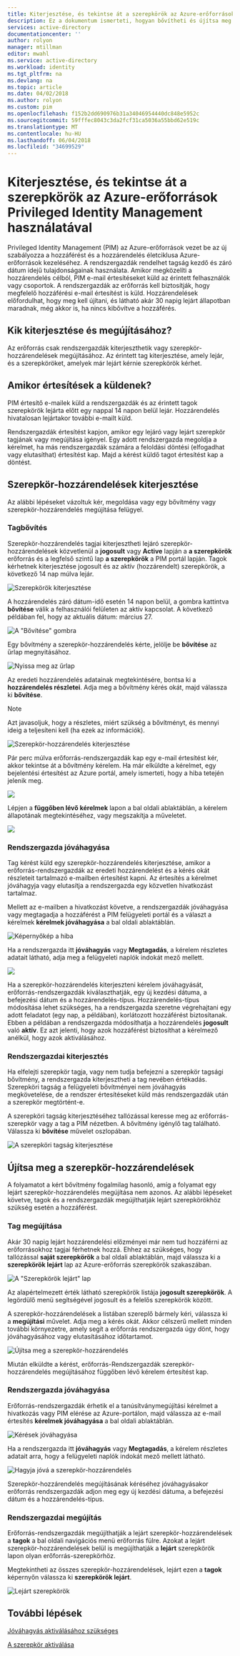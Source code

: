 ```yaml
---
title: Kiterjesztése, és tekintse át a szerepkörök az Azure-erőforrások Privileged Identity Management használatával |} Microsoft Docs
description: Ez a dokumentum ismerteti, hogyan bővítheti és újítsa meg az Azure erőforrás-szerepkörök PIM erőforrások.
services: active-directory
documentationcenter: ''
author: rolyon
manager: mtillman
editor: mwahl
ms.service: active-directory
ms.workload: identity
ms.tgt_pltfrm: na
ms.devlang: na
ms.topic: article
ms.date: 04/02/2018
ms.author: rolyon
ms.custom: pim
ms.openlocfilehash: f152b2dd690976b31a34046954440dc848e5952c
ms.sourcegitcommit: 59fffec8043c3da2fcf31ca5036a55bbd62e519c
ms.translationtype: MT
ms.contentlocale: hu-HU
ms.lasthandoff: 06/04/2018
ms.locfileid: "34699529"
---
```

# <a name="extend-and-review-roles-in-azure-resources-by-using-privileged-identity-management"></a>Kiterjesztése, és tekintse át a szerepkörök az Azure-erőforrások Privileged Identity Management használatával

Privileged Identity Management (PIM) az Azure-erőforrások vezet be az új szabályozza a hozzáférést és a hozzárendelés életciklusa Azure-erőforrások kezeléséhez. A rendszergazdák rendelhet tagság kezdő és záró dátum idejű tulajdonságainak használata. Amikor megközelíti a hozzárendelés célból, PIM e-mail értesítéseket küld az érintett felhasználók vagy csoportok. A rendszergazdák az erőforrás kell biztosítják, hogy megfelelő hozzáférési e-mail értesítést is küld. Hozzárendelések előfordulhat, hogy meg kell újítani, és látható akár 30 napig lejárt állapotban maradnak, még akkor is, ha nincs kibővítve a hozzáférés.

## <a name="who-can-extend-and-renew"></a>Kik kiterjesztése és megújításához?

Az erőforrás csak rendszergazdák kiterjeszthetik vagy szerepkör-hozzárendelések megújításához. Az érintett tag kiterjesztése, amely lejár, és a szerepköröket, amelyek már lejárt kérnie szerepkörök kérhet.

## <a name="when-are-notifications-sent"></a>Amikor értesítések a küldenek?

PIM értesítő e-mailek küld a rendszergazdák és az érintett tagok szerepkörök lejárta előtt egy nappal 14 napon belül lejár. Hozzárendelés hivatalosan lejártakor további e-mailt küld. 

Rendszergazdák értesítést kapjon, amikor egy lejáró vagy lejárt szerepkör tagjának vagy megújítása igényel. Egy adott rendszergazda megoldja a kérelmet, ha más rendszergazdák számára a feloldási döntési (elfogadhat vagy elutasíthat) értesítést kap. Majd a kérést küldő tagot értesítést kap a döntést. 

## <a name="extend-role-assignments"></a>Szerepkör-hozzárendelések kiterjesztése

Az alábbi lépéseket vázoltuk kér, megoldása vagy egy bővítmény vagy szerepkör-hozzárendelés megújítása felügyel. 

### <a name="member-extend"></a>Tagbővítés

Szerepkör-hozzárendelés tagjai kiterjesztheti lejáró szerepkör-hozzárendelések közvetlenül a **jogosult** vagy **Active** lapján a **a szerepkörök** erőforrás és a legfelső szintű lap **a szerepkörök** a PIM portál lapján. Tagok kérhetnek kiterjesztése jogosult és az aktív (hozzárendelt) szerepkörök, a következő 14 nap múlva lejár.

![Szerepkörök kiterjesztése](media/azure-pim-resource-rbac/aadpim_rbac_extend_ui.png)

A hozzárendelés záró dátum-idő esetén 14 napon belül, a gombra kattintva **bővítése** válik a felhasználói felületen az aktív kapcsolat. A következő példában fel, hogy az aktuális dátum: március 27.

![A "Bővítése" gombra](media/azure-pim-resource-rbac/aadpim_rbac_extend_within_14.png)

Egy bővítmény a szerepkör-hozzárendelés kérte, jelölje be **bővítése** az űrlap megnyitásához.

![Nyissa meg az űrlap](media/azure-pim-resource-rbac/aadpim_rbac_extend_role_assignment_request.png)

Az eredeti hozzárendelés adatainak megtekintésére, bontsa ki a **hozzárendelés részletei**. Adja meg a bővítmény kérés okát, majd válassza ki **bővítése**.

>[!Note]
>Azt javasoljuk, hogy a részletes, miért szükség a bővítményt, és mennyi ideig a teljesíteni kell (ha ezek az információk).

![Szerepkör-hozzárendelés kiterjesztése](media/azure-pim-resource-rbac/aadpim_rbac_extend_form_complete.png)

Pár perc múlva erőforrás-rendszergazdák kap egy e-mail értesítést kér, akkor tekintse át a bővítmény kérelem. Ha már elküldte a kérelmet, egy bejelentési értesítést az Azure portál, amely ismerteti, hogy a hiba tetején jelenik meg.

![](media/azure-pim-resource-rbac/aadpim_rbac_extend_failed_existing_request.png)

Lépjen a **függőben lévő kérelmek** lapon a bal oldali ablaktáblán, a kérelem állapotának megtekintéséhez, vagy megszakítja a műveletet.

![](media/azure-pim-resource-rbac/aadpim_rbac_extend_cancel_request.png)

### <a name="admin-approve"></a>Rendszergazda jóváhagyása

Tag kérést küld egy szerepkör-hozzárendelés kiterjesztése, amikor a erőforrás-rendszergazdák az eredeti hozzárendelést és a kérés okát részleteit tartalmazó e-mailben értesítést kapni. Az értesítés a kérelmet jóváhagyja vagy elutasítja a rendszergazda egy közvetlen hivatkozást tartalmaz. 

Mellett az e-mailben a hivatkozást követve, a rendszergazdák jóváhagyása vagy megtagadja a hozzáférést a PIM felügyeleti portál és a választ a kérelmek **kérelmek jóváhagyása** a bal oldali ablaktáblán.

![Képernyőkép a hiba](media/azure-pim-resource-rbac/aadpim_rbac_extend_admin_approve_grid.png)

Ha a rendszergazda itt **jóváhagyás** vagy **Megtagadás**, a kérelem részletes adatait látható, adja meg a felügyeleti naplók indokát mező mellett.

![](media/azure-pim-resource-rbac/aadpim_rbac_extend_admin_approve_blade.png)

Ha a szerepkör-hozzárendelés kiterjeszteni kérelem jóváhagyását, erőforrás-rendszergazdák kiválaszthatják, egy új kezdési dátuma, a befejezési dátum és a hozzárendelés-típus. Hozzárendelés-típus módosítása lehet szükséges, ha a rendszergazda szeretne végrehajtani egy adott feladatot (egy nap, a példában), korlátozott hozzáférést biztosítanak. Ebben a példában a rendszergazda módosíthatja a hozzárendelés **jogosult** való **aktív**. Ez azt jelenti, hogy azok hozzáférést biztosíthat a kérelmező anélkül, hogy azok aktiválásához.

### <a name="admin-extend"></a>Rendszergazdai kiterjesztés

Ha elfelejti szerepkör tagja, vagy nem tudja befejezni a szerepkör tagsági bővítmény, a rendszergazda kiterjesztheti a tag nevében értékadás. Szerepköri tagság a felügyeleti bővítményei nem jóváhagyás megkövetelése, de a rendszer értesítéseket küld más rendszergazdák után a szerepkör megtörtént-e.

A szerepköri tagság kiterjesztéséhez tallózással keresse meg az erőforrás-szerepkör vagy a tag a PIM nézetben. A bővítmény igénylő tag található. Válassza ki **bővítése** művelet oszlopában.

![A szerepköri tagság kiterjesztése](media/azure-pim-resource-rbac/aadpim_rbac_extend_admin_extend.png)

## <a name="renew-role-assignments"></a>Újítsa meg a szerepkör-hozzárendelések

A folyamatot a kért bővítmény fogalmilag hasonló, amíg a folyamat egy lejárt szerepkör-hozzárendelés megújítása nem azonos. Az alábbi lépéseket követve, tagok és a rendszergazdák megújíthatják lejárt szerepkörökhöz szükség esetén a hozzáférést.

### <a name="member-renew"></a>Tag megújítása

Akár 30 napig lejárt hozzárendelési előzményei már nem tud hozzáférni az erőforrásokhoz tagjai férhetnek hozzá. Ehhez az szükséges, hogy tallózással **saját szerepkörök** a bal oldali ablaktáblán, majd válassza ki a **szerepkörök lejárt** lap az Azure-erőforrás szerepkörök szakaszában.

![A "Szerepkörök lejárt" lap](media/azure-pim-resource-rbac/aadpim_rbac_renew_from_myroles.png)

Az alapértelmezett érték látható szerepkörök listája **jogosult szerepkörök**. A legördülő menü segítségével jogosult és a felelős szerepkörök között.

A szerepkör-hozzárendelések a listában szereplő bármely kéri, válassza ki a **megújítási** művelet. Adja meg a kérés okát. Akkor célszerű mellett minden további környezetre, amely segít a erőforrás rendszergazda úgy dönt, hogy jóváhagyásához vagy elutasításához időtartamot.

![Újítsa meg a szerepkör-hozzárendelés](media/azure-pim-resource-rbac/aadpim_rbac_renew_request_form.png)

Miután elküldte a kérést, erőforrás-Rendszergazdák szerepkör-hozzárendelés megújításához függőben lévő kérelem értesítést kap.

### <a name="admin-approves"></a>Rendszergazda jóváhagyása

Erőforrás-rendszergazdák érhetik el a tanúsítványmegújítási kérelmet a hivatkozás vagy PIM elérése az Azure-portálon, majd válassza az e-mail értesítés **kérelmek jóváhagyása** a bal oldali ablaktáblán.

![Kérések jóváhagyása](media/azure-pim-resource-rbac/aadpim_rbac_extend_admin_approve_grid.png)

Ha a rendszergazda itt **jóváhagyás** vagy **Megtagadás**, a kérelem részletes adatait arra, hogy a felügyeleti naplók indokát mező mellett látható.

![Hagyja jóvá a szerepkör-hozzárendelés](media/azure-pim-resource-rbac/aadpim_rbac_extend_admin_approve_blade.png)

Szerepkör-hozzárendelés megújításának kéréséhez jóváhagyásakor erőforrás rendszergazdák adjon meg egy új kezdési dátuma, a befejezési dátum és a hozzárendelés-típus. 

### <a name="admin-renew"></a>Rendszergazdai megújítás

Erőforrás-rendszergazdák megújíthatják a lejárt szerepkör-hozzárendelések a **tagok** a bal oldali navigációs menü erőforrás fülre. Azokat a lejárt szerepkör-hozzárendelések belül is megújíthatják a **lejárt** szerepkörök lapon olyan erőforrás-szerepkörhöz.

Megtekintheti az összes szerepkör-hozzárendelések, lejárt ezen a **tagok** képernyőn válassza ki **szerepkörök lejárt**.

![Lejárt szerepkörök](media/azure-pim-resource-rbac/aadpim_rbac_renew_from_member_blade.png)

## <a name="next-steps"></a>További lépések

[Jóváhagyás aktiválásához szükséges](pim-resource-roles-approval-workflow.md)

[A szerepkör aktiválása](pim-resource-roles-use-the-audit-log.md)


